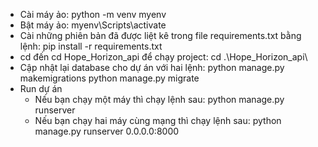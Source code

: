 - Cài máy ảo: python -m venv myenv
- Bật máy ảo: myenv\Scripts\activate
- Cài những phiên bản đã được liệt kê trong file requirements.txt bằng lệnh: pip install -r requirements.txt
- cd đến cd Hope_Horizon_api để chạy project: cd .\Hope_Horizon_api\
- Cập nhật lại database cho dự án với hai lệnh:
     python manage.py makemigrations
     python manage.py migrate
- Run dự án
  + Nếu bạn chạy một máy thì chạy lệnh sau:
    python manage.py runserver
  + Nếu bạn chạy hai máy cùng mạng thì chạy lệnh sau:
    python manage.py runserver 0.0.0.0:8000

